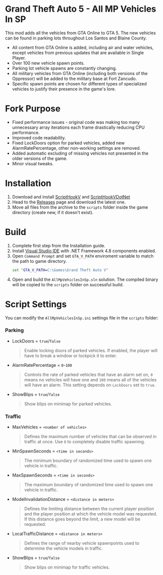 # Grand Theft Auto 5 - All MP Vehicles In SP
This mod adds all the vehicles from GTA Online to GTA 5. The new vehicles can be found in parking lots throughout Los Santos and Blaine County.
- All content from GTA Online is added, including air and water vehicles, except vehicles from previous updates that are available in Single Player.
- Over 100 new vehicle spawn points.
- Parking lot vehicle spawns are constantly changing.
- All military vehicles from GTA Online (including both versions of the Oppressor) will be added to the military base at Fort Zancudo.
- Specific spawn points are chosen for different types of specialized vehicles to justify their presence in the game's lore.

# Fork Purpose
- Fixed performance issues - original code was making too many unnecessary array iterations each frame drastically reducing CPU performance.
- Improved code readability.
- Fixed LockDoors option for parked vehicles, added new AlarmRatePercentage, other non-working settings are removed.
- Added automatic excluding of missing vehicles not presented in the older versions of the game.
- Minor visual tweaks.

# Installation
1. Download and install [ScriptHookV](http://dev-c.com/gtav/scripthookv/) and [ScriptHookVDotNet](https://github.com/scripthookvdotnet/scripthookvdotnet/releases/latest)
2. Head to the [Releases](https://github.com/Phyksar/gta5-all-mp-vehicles-in-sp/releases) page and download the latest one.
3. Move all files from the archive to the `scripts` folder inside the game directory (create new, if it doesn't exist).

# Build
1. Complete first step from the Installation guide.
2. Install [Visual Studio IDE](https://visualstudio.microsoft.com/) with .NET Framework 4.8 components enabled.
3. Open `Command Prompt` and set `GTA_V_PATH` enviroment variable to match the path to game directory.
    ```bat
    set "GTA_V_PATH=C:\Games\Grand Theft Auto V"
    ```
4. Open and build the `AllMpVehiclesInSp.sln` solution. The compiled binary will be copied to the `scripts` folder on successful build.

# Script Settings
You can modify the `AllMpVehiclesInSp.ini` settings file in the `scripts` folder:
### Parking
- LockDoors = `true`/`false`
  > Enable locking doors of parked vehicles. If enabled, the player will have to break a window or lockpick it to enter.
- AlarmRatePercentage = `0`-`100`
  > Controls the rate of parked vehicles that have an alarm set on, `0` means no vehicles will have one and `100` means all of the vehicles will have an alarm. This setting depends on `LockDoors` set to `true`.
- ShowBlips = `true`/`false`
  > Show blips on minimap for parked vehicles.

### Traffic
- MaxVehicles = `<number of vehicles>`
  > Defines the maximum number of vehicles that can be observed in traffic at once. Use `0` to completely disable traffic spawning.
- MinSpawnSeconds = `<time in seconds>`
  > The minimum boundary of randomized time used to spawn one vehicle in traffic.
- MaxSpawnSeconds = `<time in seconds>`
  > The maximum boundary of randomized time used to spawn one vehicle in traffic.
- ModelInvalidationDistance = `<distance in meters>`
  > Defines the limiting distance between the current player position and the player position at which the vehicle model was requested. If this distance goes beyond the limit, a new model will be requested.
- LocalTrafficDistance = `<distance in meters>`
  > Defines the range of nearby vehicle spawnpoints used to determine the vehicle models in traffic.
- ShowBlips = `true`/`false`
  > Show blips on minimap for traffic vehicles.
